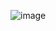 ![image](https://github.com/Rahul-chaurasiya/Leetcode-Practice-Problem/assets/77222540/f4e1e076-fa6d-4f54-996a-e5fb2565fdab)
